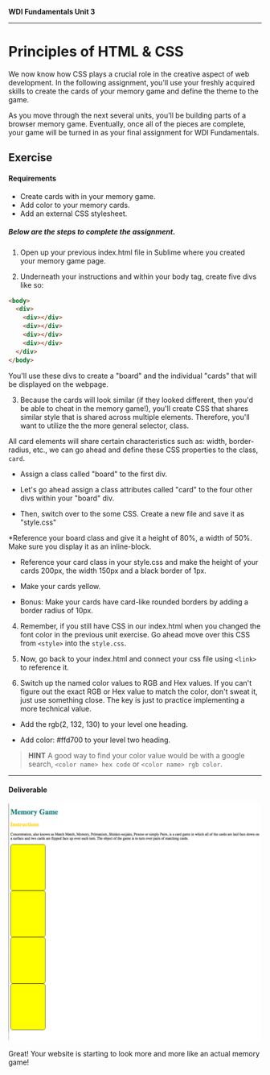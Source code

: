 **WDI Fundamentals Unit 3**

---

# Principles of HTML & CSS

We now know how CSS plays a crucial role in the creative aspect of web development. In the following assignment, you'll use your freshly acquired skills to create the cards of your memory game and define the theme to the game.

As you move through the next several units, you'll be building parts of a browser memory game. Eventually, once all of the pieces are complete, your game will be turned in as your final assignment for WDI Fundamentals.

## Exercise

#### Requirements

* Create cards with in your memory game.
* Add color to your memory cards.
* Add an external CSS stylesheet.


##### Below are the steps to complete the assignment.

1) Open up your previous index.html file in Sublime where you created your memory game page.

2) Underneath your instructions and within your body tag, create five divs like so:

```html
<body>
  <div>
    <div></div>
    <div></div>
    <div></div>
    <div></div>
  </div>
</body>
```

You'll use these divs to create a "board" and the individual "cards" that will be displayed on the webpage.

3) Because the cards will look similar (if they looked different, then you'd be able to cheat in the memory game!), you'll create CSS that shares similar style that is shared across multiple elements. Therefore, you'll want to utilize the the more general selector, class.

All card elements will share certain characteristics such as: width, border-radius, etc., we can go ahead and define these CSS properties to the class, `card`.

  * Assign a class called "board" to the first div.  

  * Let's go ahead assign a class attributes called "card" to the four other divs within your "board" div.

  * Then, switch over to the some CSS. Create a new file and save it as "style.css"

  *Reference your board class and give it a height of 80%, a width of 50%. Make sure you display it as an inline-block.

  * Reference your card class in your style.css and make the height of your cards 200px, the width 150px and a black border of 1px.

  * Make your cards yellow.

  * Bonus: Make your cards have card-like rounded borders by adding a border radius of 10px.

4) Remember, if you still have CSS in our index.html when you changed the font color in the previous unit exercise. Go ahead move over this CSS from `<style>` into the `style.css`.

8) Now, go back to your index.html and connect your css file using `<link>` to reference it.

9) Switch up the named color values to RGB and Hex values. If you can't figure out the exact RGB or Hex value to match the color, don't sweat it, just use something close. The key is just to practice implementing a more technical value.

  * Add the rgb(2, 132, 130) to your level one heading.

  * Add color: #ffd700 to your level two heading.

>**HINT** A good way to find your color value would be with a google search, `<color name> hex code` or `<color name> rgb color`.

---

#### Deliverable

![](../assets/elkwebdesign/memorygameunit3.png)

Great! Your website is starting to look more and more like an actual memory game!
